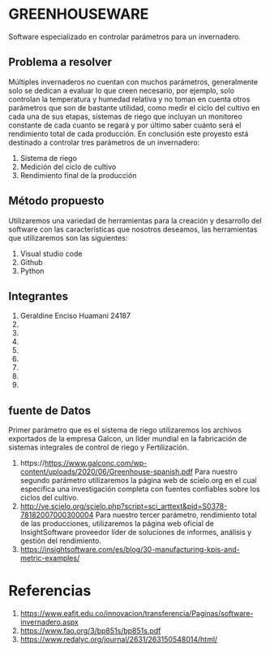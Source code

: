 # GREENHOUSEWARE
Software especializado en controlar parámetros para un invernadero.
## Problema a resolver
Múltiples invernaderos no cuentan con muchos parámetros, generalmente solo se dedican a evaluar lo que creen necesario, por ejemplo, solo controlan la temperatura y humedad relativa y no toman en cuenta otros parámetros que son de bastante utilidad, como medir el ciclo del cultivo en cada una de sus etapas, sistemas de riego que incluyan un monitoreo constante de cada cuanto se regará y por último saber cuánto será el rendimiento total de cada producción. En conclusión este proyesto está destinado a controlar tres parámetros de un invernadero:
1. Sistema de riego
2. Medición del ciclo de cultivo
3. Rendimiento final de la producción
## Método propuesto
Utilizaremos una variedad de herramientas para la creación y desarrollo del software con las características que nosotros deseamos, las herramientas que utilizaremos son las siguientes: 
1. Visual studio code
2. Github
3. Python
## Integrantes
1. Geraldine Enciso Huamani 24187
2. 
3. 
4. 
5. 
6. 
7. 
8. 
9. 
## fuente de Datos
Primer parámetro que es el sistema de riego utilizaremos los archivos exportados de la empresa Galcon, un líder mundial en la fabricación de sistemas integrales de control de riego y Fertilización.
1. https://https://www.galconc.com/wp-content/uploads/2020/06/Greenhouse-spanish.pdf
Para nuestro segundo parámetro utilizaremos la página web de scielo.org en el cual especifica una investigación completa con fuentes confiables sobre los ciclos del cultivo.
2. http://ve.scielo.org/scielo.php?script=sci_arttext&pid=S0378-78182007000300004
Para nuestro tercer parámetro, rendimiento total de las producciones, utilizaremos la página web oficial de InsightSoftware proveedor líder de soluciones de informes, análisis y gestión del rendimiento.
3. https://insightsoftware.com/es/blog/30-manufacturing-kpis-and-metric-examples/
# Referencias
1. https://www.eafit.edu.co/innovacion/transferencia/Paginas/software-invernadero.aspx
2. https://www.fao.org/3/bp851s/bp851s.pdf
3. https://www.redalyc.org/journal/2631/263150548014/html/

